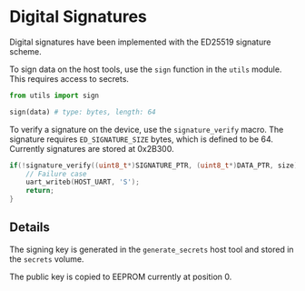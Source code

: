 # Digital Signatures

Digital signatures have been implemented with the ED25519 signature scheme.

To sign data on the host tools, use the `sign` function in the `utils` module. This requires access to secrets.

```python
from utils import sign

sign(data) # type: bytes, length: 64
```

To verify a signature on the device, use the `signature_verify` macro. The signature requires `ED_SIGNATURE_SIZE` bytes, which is defined to be 64. Currently signatures are stored at 0x2B300.

```c
if(!signature_verify((uint8_t*)SIGNATURE_PTR, (uint8_t*)DATA_PTR, size)) {
    // Failure case
    uart_writeb(HOST_UART, 'S');
    return;
}
```

## Details

The signing key is generated in the `generate_secrets` host tool and stored in the `secrets` volume.

The public key is copied to EEPROM currently at position 0.

